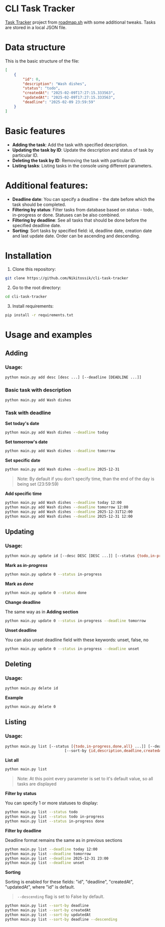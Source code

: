 # CLI Task Tracker
[Task Tracker](https://roadmap.sh/projects/task-tracker) project from [roadmap.sh](https://roadmap.sh/) with some additional tweaks. Tasks are stored in a local JSON file. 

# Data structure
This is the basic structure of the file:
```json
[
    {
        "id": 0,
        "description": "Wash dishes",
        "status": "todo",
        "createdAt": "2025-02-09T17:27:15.333563",
        "updatedAt": "2025-02-09T17:27:15.333563",
        "deadline": "2025-02-09 23:59:59"
    }
]
```

# Basic features
- **Adding the task**: Add the task with specified description.
- **Updating the task by ID**: Update the description and status of task by particular ID.
- **Deleting the task by ID**: Removing the task with particular ID.
- **Listing tasks**: Listing tasks in the console using different parameters.

# Additional features: 
- **Deadline date**: You can specify a deadline - the date before which the task should be completed.
- **Filtering by status**: Filter tasks from database based on status - todo, in-progress or done. Statuses can be also combined.
- **Filtering by deadline**: See all tasks that should be done before the specified deadline date.
- **Sorting**: Sort tasks by specified field: id, deadline date, creation date and last update date. Order can be ascending and descending.   

# Installation
1) Clone this repository:
```bash
git clone https://github.com/Nikitossik/cli-task-tracker
```
2) Go to the root directory:
```bash
cd cli-task-tracker
```
3) Install requirements:
```bash
pip install -r requirements.txt
```

# Usage and examples

## Adding

### Usage: 
```bash
python main.py add desc [desc ...] [--deadline [DEADLINE ...]]
```

### Basic task with description

```bash
python main.py add Wash dishes
```

### Task with deadline

**Set today's date**
```bash
python main.py add Wash dishes --deadline today  
```

**Set tomorrow's date**
```bash
python main.py add Wash dishes --deadline tomorrow
```

**Set specific date**
```bash
python main.py add Wash dishes --deadline 2025-12-31
```
> Note: By default if you don't specify time, than the end of the day is being set (23:59:59)

**Add specific time**
```bash
python main.py add Wash dishes --deadline today 12:00
python main.py add Wash dishes --deadline tomorrow 12:00
python main.py add Wash dishes --deadline 2025-12-31T12:00
python main.py add Wash dishes --deadline 2025-12-31 12:00
```

## Updating

### Usage: 
```bash
python main.py update id [--desc DESC [DESC ...]] [--status {todo,in-progress,done}] [--deadline [DEADLINE ...]]
```

**Mark as *in-progress***
```bash
python main.py update 0 --status in-progress
```

**Mark as *done***
```bash
python main.py update 0 --status done
```

**Change deadline**

The same way as in **Adding section**

```bash
python main.py update 0 --status in-progress --deadline tomorrow
```

**Unset deadline**

You can also unset deadline field with these keywords: unset, false, no

```bash
python main.py update 0 --status in-progress --deadline unset
```

## Deleting

### Usage: 
```bash
python main.py delete id
```

**Example**
```bash
python main.py delete 0
```

## Listing

### Usage: 
```bash
python main.py list [--status [{todo,in-progress,done,all} ...]] [--deadline [DEADLINE ...]]
                           [--sort-by {id,description,deadline,createdAt,updatedAt}] [--descending]
```

**List all**
```bash
python main.py list
```
> Note: At this point every parameter is set to it's default value, so all tasks are displayed

**Filter by status**

You can specify 1 or more statuses to display:
```bash
python main.py list --status todo
python main.py list --status todo in-progress
python main.py list --status in-progress done
```

**Filter by deadline**

Deadline format remains the same as in previous sections
```bash
python main.py list --deadline today 12:00
python main.py list --deadline tomorrow
python main.py list --deadline 2025-12-31 23:00
python main.py list --deadline unset
```

**Sorting**

Sorting is enabled for these fields: "id", "deadline", "createdAt", "updatedAt", where "id" is default. 
> `--descending` flag is set to False by default.
```bash
python main.py list --sort-by deadline
python main.py list --sort-by createdAt
python main.py list --sort-by updatedAt
python main.py list --sort-by deadline --descending
```
